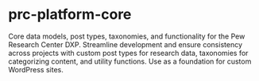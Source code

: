 # prc-platform-core
Core data models, post types, taxonomies, and functionality for the Pew Research Center DXP. Streamline development and ensure consistency across projects with custom post types for research data, taxonomies for categorizing content, and utility functions. Use as a foundation for custom WordPress sites.
